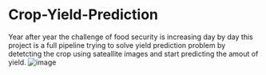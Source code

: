 # Crop-Yield-Prediction
Year after year the challenge of food security is increasing day by day this project is a full pipeline trying to solve yield prediction problem by detetcting the crop using sateallite images and start predicting the amout of yield.
![image](https://user-images.githubusercontent.com/77650188/165332726-6a3cbd96-b03f-4e1e-8fed-a96b3e8fc61d.png)
